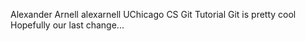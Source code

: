 Alexander Arnell alexarnell
UChicago CS Git Tutorial
Git is pretty cool
Hopefully our last change...
